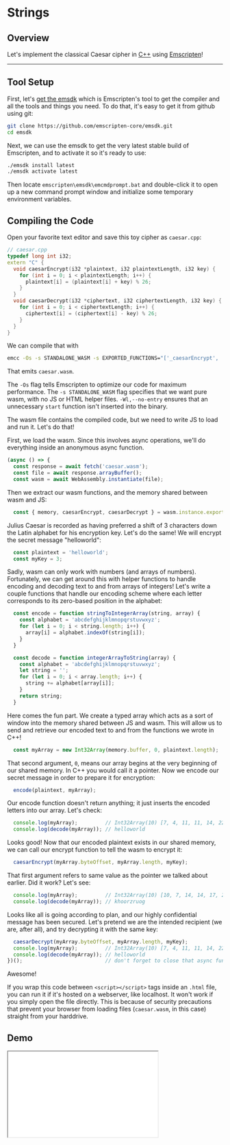 # Strings

## Overview

Let's implement the classical Caesar cipher in [C++](<https://en.wikipedia.org/wiki/C%2B%2B>) using [Emscripten](https://emscripten.org)!

---

## Tool Setup

First, let's [get the emsdk](https://emscripten.org/docs/getting_started/downloads.html) which is Emscripten's tool to get the compiler and all the tools and things you need. To do that, it's easy to get it from github using git:

```bash
git clone https://github.com/emscripten-core/emsdk.git
cd emsdk
```

Next, we can use the emsdk to get the very latest stable build of Emscripten, and to activate it so it's ready to use:

```bash
./emsdk install latest
./emsdk activate latest
```

Then locate `emscripten\emsdk\emcmdprompt.bat` and double-click it to open up a new command prompt window and initialize some temporary environment variables.

## Compiling the Code

Open your favorite text editor and save this toy cipher as `caesar.cpp`:

```cpp
// caesar.cpp
typedef long int i32;
extern "C" {
  void caesarEncrypt(i32 *plaintext, i32 plaintextLength, i32 key) {
    for (int i = 0; i < plaintextLength; i++) {
      plaintext[i] = (plaintext[i] + key) % 26;
    }
  }
  void caesarDecrypt(i32 *ciphertext, i32 ciphertextLength, i32 key) {
    for (int i = 0; i < ciphertextLength; i++) {
      ciphertext[i] = (ciphertext[i] - key) % 26;
    }
  }
}
```

We can compile that with

```bash
emcc -Os -s STANDALONE_WASM -s EXPORTED_FUNCTIONS="['_caesarEncrypt', '_caesarDecrypt']" -Wl,--no-entry "caesar.cpp" -o "caesar.wasm"
```

That emits `caesar.wasm`.

The `-Os` flag tells Emscripten to optimize our code for maximum performance. The `-s STANDALONE_WASM` flag specifies that we want pure wasm, with no JS or HTML helper files. `-Wl,--no-entry` ensures that an unnecessary `start` function isn't inserted into the binary.

The wasm file contains the compiled code, but we need to write JS to load and run it. Let's do that!

First, we load the wasm.  Since this involves async operations, we'll do everything inside an anonymous async function.

```javascript
(async () => {
  const response = await fetch('caesar.wasm');
  const file = await response.arrayBuffer();
  const wasm = await WebAssembly.instantiate(file);
```

Then we extract our wasm functions, and the memory shared between wasm and JS:

```javascript
  const { memory, caesarEncrypt, caesarDecrypt } = wasm.instance.exports;
```

Julius Caesar is recorded as having preferred a shift of 3 characters down the Latin alphabet for his encryption key. Let's do the same! We will encrypt the secret message "helloworld":

```javascript
  const plaintext = 'helloworld';
  const myKey = 3;
```

Sadly, wasm can only work with numbers (and arrays of numbers).  Fortunately, we can get around this with helper functions to handle encoding and decoding text to and from arrays of integers!  Let's write a couple functions that handle our encoding scheme where each letter corresponds to its zero-based position in the alphabet:

```javascript
  const encode = function stringToIntegerArray(string, array) {
    const alphabet = 'abcdefghijklmnopqrstuvwxyz';
    for (let i = 0; i < string.length; i++) {
      array[i] = alphabet.indexOf(string[i]);
    }
  }

  const decode = function integerArrayToString(array) {
    const alphabet = 'abcdefghijklmnopqrstuvwxyz';
    let string = '';
    for (let i = 0; i < array.length; i++) {
      string += alphabet[array[i]];
    }
    return string;
  }
```

Here comes the fun part.  We create a typed array which acts as a sort of window into the memory shared between JS and wasm.  This will allow us to send and retrieve our encoded text to and from the functions we wrote in C++!

```javascript
  const myArray = new Int32Array(memory.buffer, 0, plaintext.length);
```

That second argument, `0`, means our array begins at the very beginning of our shared memory.  In C++ you would call it a pointer.  Now we encode our secret message in order to prepare it for encryption:

```javascript
  encode(plaintext, myArray);
```

Our encode function doesn't return anything; it just inserts the encoded letters into our array.  Let's check:

```javascript
  console.log(myArray);         // Int32Array(10) [7, 4, 11, 11, 14, 22, 14, 17, 11, 3]
  console.log(decode(myArray)); // helloworld
```

Looks good!  Now that our encoded plaintext exists in our shared memory, we can call our encrypt function to tell the wasm to encrypt it:

```javascript
  caesarEncrypt(myArray.byteOffset, myArray.length, myKey);
```

That first argument refers to same value as the pointer we talked about earlier. Did it work?  Let's see:

```javascript
  console.log(myArray);         // Int32Array(10) [10, 7, 14, 14, 17, 25, 17, 20, 14, 6]
  console.log(decode(myArray)); // khoorzruog
```

Looks like all is going according to plan, and our highly confidential message has been secured.  Let's pretend we are the intended recipient (we are, after all), and try decrypting it with the same key:

```javascript
  caesarDecrypt(myArray.byteOffset, myArray.length, myKey);
  console.log(myArray);         // Int32Array(10) [7, 4, 11, 11, 14, 22, 14, 17, 11, 3]
  console.log(decode(myArray)); // helloworld
})();                           // don't forget to close that async function!
```

Awesome!  

If you wrap this code between `<script></script>` tags inside an `.html` file, you can run it if it's hosted on a webserver, like localhost.  It won't work if you simply open the file directly.  This is because of security precautions that prevent your browser from loading files (`caesar.wasm`, in this case) straight from your harddrive.

## Demo

<iframe width="350px" height="200px" title="C++ Demo" src="/demo-redirect?example-name=strings"></iframe>